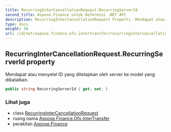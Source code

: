 ```yaml
---
title: RecurringInterCancellationRequest.RecurringServerId
second_title: Aspose.Finance untuk Referensi .NET API
description: RecurringInterCancellationRequest Properti. Mendapat atau menyetel ID yang ditetapkan oleh server ke model yang dibatalkan.
type: docs
weight: 30
url: /id/net/aspose.finance.ofx.intertransfer/recurringintercancellationrequest/recurringserverid/
---
```

## RecurringInterCancellationRequest.RecurringServerId property

Mendapat atau menyetel ID yang ditetapkan oleh server ke model yang dibatalkan.

```csharp
public string RecurringServerId { get; set; }
```

### Lihat juga

* class [RecurringInterCancellationRequest](../)
* ruang nama [Aspose.Finance.Ofx.InterTransfer](../../recurringintercancellationrequest/)
* perakitan [Aspose.Finance](../../../)


